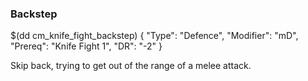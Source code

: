 ### Backstep

$(dd cm_knife_fight_backstep)
{ "Type": "Defence",
	"Modifier": "mD",
	"Prereq": "Knife Fight 1",
	"DR": "-2"
}

Skip back, trying to get out of the range of a melee attack.
